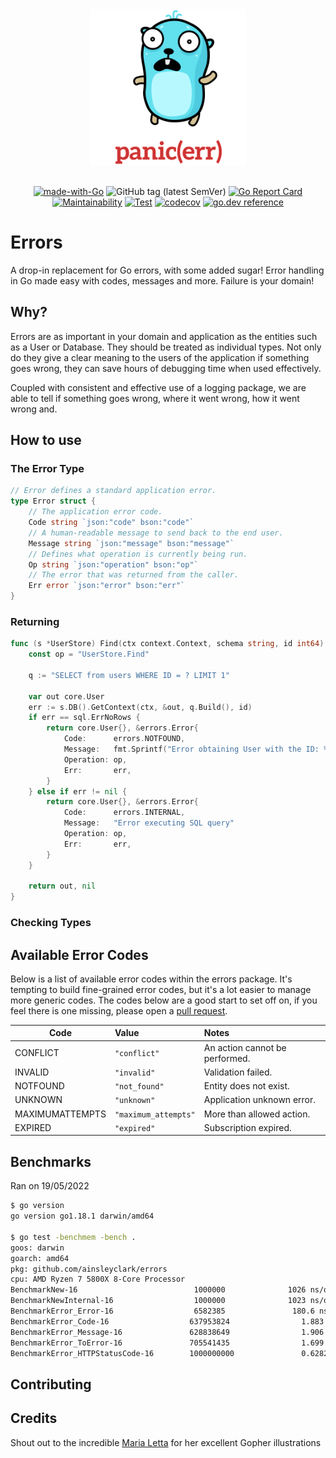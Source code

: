 <div align="center">
<img height="250" src="res/logo.svg" alt="Errors Logo" style="margin-bottom: 1rem" />

[![made-with-Go](https://img.shields.io/badge/Made%20with-Go-1f425f.svg)](http://golang.org)
![GitHub tag (latest SemVer)](https://img.shields.io/github/v/tag/ainsleyclark/errors?color=success&label=version&sort=semver)
[![Go Report Card](https://goreportcard.com/badge/github.com/ainsleyclark/errors)](https://goreportcard.com/report/github.com/ainsleyclark/errors)
[![Maintainability](https://api.codeclimate.com/v1/badges/b3afd7bf115341995077/maintainability)](https://codeclimate.com/github/ainsleyclark/errors/maintainability)
[![Test](https://github.com/ainsleyclark/errors/actions/workflows/test.yml/badge.svg?branch=master)](https://github.com/ainsleyclark/errors/actions/workflows/test.yml)
[![codecov](https://codecov.io/gh/ainsleyclark/errors/branch/master/graph/badge.svg?token=K27L8LS7DA)](https://codecov.io/gh/ainsleyclark/errors)
[![go.dev reference](https://img.shields.io/badge/go.dev-reference-007d9c?logo=go&logoColor=white&style=flat)](https://pkg.go.dev/github.com/ainsleyclark/errors)

</div>

# Errors

A drop-in replacement for Go errors, with some added sugar! Error handling in Go made easy with codes, messages and
more. Failure is your domain!

## Why?

Errors are as important in your domain and application as the entities such as a User or Database. They should be
treated as individual types. Not only do they give a clear meaning to the users of the application if something goes
wrong, they can save hours of debugging time when used effectively.

Coupled with consistent and effective use of a logging package, we are able to tell if something goes wrong, where it
went wrong, how it went wrong and.


## How to use

### The Error Type

```go
// Error defines a standard application error.
type Error struct {
	// The application error code.
	Code string `json:"code" bson:"code"`
	// A human-readable message to send back to the end user.
	Message string `json:"message" bson:"message"`
	// Defines what operation is currently being run.
	Op string `json:"operation" bson:"op"`
	// The error that was returned from the caller.
	Err error `json:"error" bson:"err"`
}
```

### Returning

```go
func (s *UserStore) Find(ctx context.Context, schema string, id int64) (core.User, error) {
	const op = "UserStore.Find"

	q := "SELECT from users WHERE ID = ? LIMIT 1"

	var out core.User
	err := s.DB().GetContext(ctx, &out, q.Build(), id)
	if err == sql.ErrNoRows {
		return core.User{}, &errors.Error{
			Code:      errors.NOTFOUND,
			Message:   fmt.Sprintf("Error obtaining User with the ID: %d", id),
			Operation: op,
			Err:       err,
		}
	} else if err != nil {
		return core.User{}, &errors.Error{
			Code:      errors.INTERNAL,
			Message:   "Error executing SQL query"
			Operation: op,
			Err:       err,
		}
	}

	return out, nil
}
```

### Checking Types

## Available Error Codes

Below is a list of available error codes within the errors package. It's tempting to build fine-grained error codes, but
it's a lot easier to manage more generic codes. The codes below are a good start to set off on, if you feel there is one
missing, please open a [pull request](https://github.com/ainsleyclark/errors/pulls).

| Code            | Value                | Notes                          |
|-----------------|:---------------------|:-------------------------------|
| CONFLICT        | `"conflict"`         | An action cannot be performed. |
| INVALID         | `"invalid"`          | Validation failed.             |
| NOTFOUND        | `"not_found"`        | Entity does not exist.         |
| UNKNOWN         | `"unknown"`          | Application unknown error.     |
| MAXIMUMATTEMPTS | `"maximum_attempts"` | More than allowed action.      |
| EXPIRED         | `"expired"`          | Subscription expired.          |

## Benchmarks

Ran on 19/05/2022

```bash
$ go version
go version go1.18.1 darwin/amd64

$ go test -benchmem -bench .
goos: darwin
goarch: amd64
pkg: github.com/ainsleyclark/errors
cpu: AMD Ryzen 7 5800X 8-Core Processor
BenchmarkNew-16                          1000000              1026 ns/op            1320 B/op          6 allocs/op
BenchmarkNewInternal-16                  1000000              1023 ns/op            1320 B/op          6 allocs/op
BenchmarkError_Error-16                  6582385               180.6 ns/op           464 B/op          4 allocs/op
BenchmarkError_Code-16                  637953824                1.883 ns/op           0 B/op          0 allocs/op
BenchmarkError_Message-16               628838649                1.906 ns/op           0 B/op          0 allocs/op
BenchmarkError_ToError-16               705541435                1.699 ns/op           0 B/op          0 allocs/op
BenchmarkError_HTTPStatusCode-16        1000000000               0.6282 ns/op          0 B/op          0 allocs/op
```

## Contributing

## Credits

Shout out to the incredible [Maria Letta](https://github.com/MariaLetta) for her excellent Gopher illustrations

